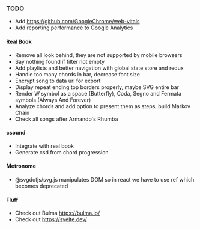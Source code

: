 ### TODO
* Add https://github.com/GoogleChrome/web-vitals
* Add reporting performance to Google Analytics

#### Real Book
* Remove all look behind, they are not supported by mobile browsers
* Say nothing found if filter not empty
* Add playlists and better navigation with global state store and redux
* Handle too many chords in bar, decrease font size
* Encrypt song to data url for export
* Display repeat ending top borders properly, maybe SVG entire bar
* Render W symbol as a space (Butterfly), Coda, Segno and Fermata symbols (Always And Forever)
* Analyze chords and add option to present them as steps, build Markov Chain
* Check all songs after Armando's Rhumba

#### csound
* Integrate with real book
* Generate csd from chord progression

#### Metronome
* @svgdotjs/svg.js manipulates DOM so in react we have to use ref which becomes deprecated

#### Fluff
* Check out Bulma https://bulma.io/
* Check out https://svelte.dev/